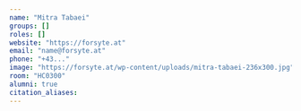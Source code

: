 ```yaml
---
name: "Mitra Tabaei"
groups: []
roles: []
website: "https://forsyte.at"
email: "name@forsyte.at"
phone: "+43..."
image: "https://forsyte.at/wp-content/uploads/mitra-tabaei-236x300.jpg"
room: "HC0300"
alumni: true
citation_aliases:
---
```


<!--
Your custom content goes here.
-->
